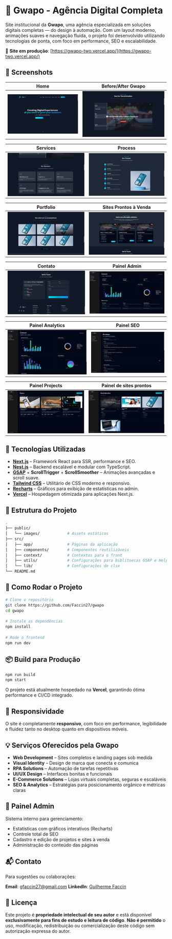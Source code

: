 # 💼 Gwapo - Agência Digital Completa

Site institucional da **Gwapo**, uma agência especializada em soluções digitais completas — do design à automação. Com um layout moderno, animações suaves e navegação fluida, o projeto foi desenvolvido utilizando tecnologias de ponta, com foco em performance, SEO e escalabilidade.

🔗 **Site em produção**: [https://gwapo-two.vercel.app/](https://gwapo-two.vercel.app/)

## 📸 Screenshots

| Home                                    | Before/After Gwapo                             |
| --------------------------------------- | ---------------------------------------------- |
| ![Home](/public/images/screenshot1.png) | ![BeforeAfter](/public/images/screenshot2.png) |

| Services                                    | Process                                    |
| ------------------------------------------- | ------------------------------------------ |
| ![Services](/public/images/screenshot3.png) | ![Process](/public/images/screenshot4.png) |

| Portfolio                                    | Sites Prontos à Venda                           |
| -------------------------------------------- | ----------------------------------------------- |
| ![Portfolio](/public/images/screenshot5.png) | ![SitesProntos](/public/images/screenshot6.png) |

| Contato                                    | Painel Admin                             |
| ------------------------------------------ | ---------------------------------------- |
| ![Contato](/public/images/screenshot7.png) | ![Admin](/public/images/screenshot8.png) |

| Painel Analytics                             | Painel SEO                               |
| -------------------------------------------- | ---------------------------------------- |
| ![Analytics](/public/images/screenshot9.png) | ![SEO](/public/images/screenshot10.png)  |

| Painel Projects                              | Painel de sites prontos                  |
| -------------------------------------------- | ---------------------------------------- |
| ![Projects](/public/images/screenshot11.png) | ![SITES](/public/images/screenshot12.png)|


## 🚀 Tecnologias Utilizadas

* **[Next.js](https://nextjs.org/)** – Framework React para SSR, performance e SEO.
* **[Nest.js](https://nestjs.com/)** – Backend escalável e modular com TypeScript.
* **[GSAP](https://greensock.com/gsap/)** + **ScrollTrigger** + **ScrollSmoother** – Animações avançadas e scroll suave.
* **[Tailwind CSS](https://tailwindcss.com/)** – Utilitário de CSS moderno e responsivo.
* **[Recharts](https://recharts.org/)** – Gráficos para exibição de estatísticas no admin.
* **[Vercel](https://vercel.com/)** – Hospedagem otimizada para aplicações Next.js.

## 📂 Estrutura do Projeto

```bash
.
├── public/
│   └── images/            # Assets estáticos
├── src/
│   ├── app/               # Páginas da aplicação
│   ├── components/        # Componentes reutilizáveis
│   ├── context/           # Contextos para o front
│   ├── utils/             # Configurações para biblitoecas GSAP e Helpers
│   └── lib/               # Configurações de clsx
└── README.md
```

## 🧪 Como Rodar o Projeto

```bash
# Clone o repositório
git clone https://github.com/Faccin27/gwapo
cd gwapo

# Instale as dependências
npm install

# Rode o frontend
npm run dev

```

## 📦 Build para Produção

```bash
npm run build
npm start
```

O projeto está atualmente hospedado na **Vercel**, garantindo ótima performance e CI/CD integrado.

## 📱 Responsividade

O site é completamente **responsivo**, com foco em performance, legibilidade e fluidez tanto no desktop quanto em dispositivos móveis.

## 💡 Serviços Oferecidos pela Gwapo

* **Web Development** – Sites completos e landing pages sob medida
* **Visual Identity** – Design de marca que conecta e comunica
* **RPA Solutions** – Automação de tarefas repetitivas
* **UI/UX Design** – Interfaces bonitas e funcionais
* **E-Commerce Solutions** – Lojas virtuais completas, seguras e escaláveis
* **SEO & Analytics** – Estratégias para posicionamento orgânico e métricas claras

## 🔐 Painel Admin

Sistema interno para gerenciamento:

* Estatísticas com gráficos interativos (Recharts)
* Controle total de SEO
* Cadastro e edição de projetos e sites à venda
* Administração do conteúdo das páginas

## 📬 Contato

Para sugestões ou colaborações:

**Email**: [gfaccin27@gmail.com](mailto:gfaccin27@gmail.com)
**LinkedIn**: [Guilherme Faccin](https://linkedin.com/in/guilherme-faccin)

## 🧾 Licença

Este projeto é **propriedade intelectual de seu autor** e está disponível **exclusivamente para fins de estudo e leitura de código**.
**Não é permitido** o uso, modificação, redistribuição ou comercialização deste código sem autorização expressa do autor.
